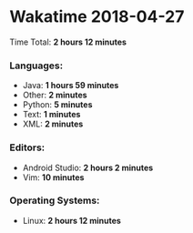 # Wakatime 2018-04-27

Time Total: **2 hours 12 minutes**

### Languages:
- Java: **1 hours 59 minutes** 
- Other: **2 minutes** 
- Python: **5 minutes** 
- Text: **1 minutes** 
- XML: **2 minutes** 

### Editors:
- Android Studio: **2 hours 2 minutes** 
- Vim: **10 minutes** 

### Operating Systems:
- Linux: **2 hours 12 minutes** 

